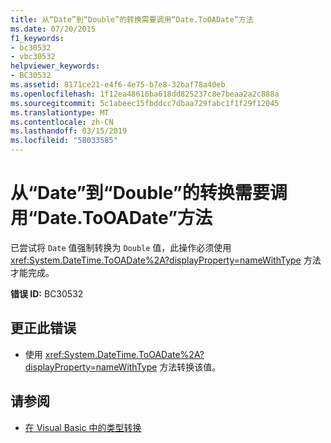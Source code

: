 ```yaml
---
title: 从“Date”到“Double”的转换需要调用“Date.ToOADate”方法
ms.date: 07/20/2015
f1_keywords:
- bc30532
- vbc30532
helpviewer_keywords:
- BC30532
ms.assetid: 8171ce21-e4f6-4e75-b7e8-32baf78a40eb
ms.openlocfilehash: 1f12ea48616ba618dd825237c8e7beaa2a2c888a
ms.sourcegitcommit: 5c1abeec15fbddcc7dbaa729fabc1f1f29f12045
ms.translationtype: MT
ms.contentlocale: zh-CN
ms.lasthandoff: 03/15/2019
ms.locfileid: "58033585"
---
```

# <a name="conversion-from-date-to-double-requires-calling-the-datetooadate-method"></a>从“Date”到“Double”的转换需要调用“Date.ToOADate”方法
已尝试将 `Date` 值强制转换为 `Double` 值，此操作必须使用 <xref:System.DateTime.ToOADate%2A?displayProperty=nameWithType> 方法才能完成。  
  
 **错误 ID:** BC30532  
  
## <a name="to-correct-this-error"></a>更正此错误  
  
-   使用 <xref:System.DateTime.ToOADate%2A?displayProperty=nameWithType> 方法转换该值。  
  
## <a name="see-also"></a>请参阅

- [在 Visual Basic 中的类型转换](../../visual-basic/programming-guide/language-features/data-types/type-conversions.md)
